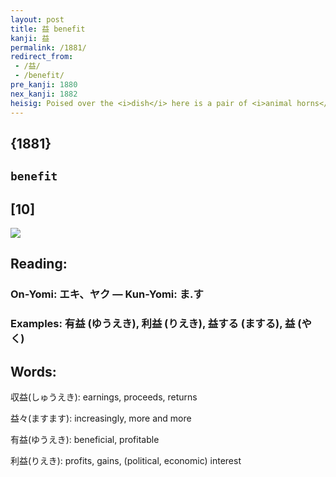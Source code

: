 ```yaml
---
layout: post
title: 益 benefit
kanji: 益
permalink: /1881/
redirect_from:
 - /益/
 - /benefit/
pre_kanji: 1880
nex_kanji: 1882
heisig: Poised over the <i>dish</i> here is a pair of <i>animal horns</i> that are attached to a pair of <i>animal legs</i> by a single horizontal stroke.
---
```


## {1881}

## `benefit`

## [10]

<div class="stroke"><img src="E79B8A.png" /></div>

## Reading:

### On-Yomi: エキ、ヤク &mdash; Kun-Yomi: ま.す

### Examples: 有益 (ゆうえき), 利益 (りえき), 益する (まする), 益 (やく)

## Words:

収益(しゅうえき): earnings, proceeds, returns

益々(ますます): increasingly, more and more

有益(ゆうえき): beneficial, profitable

利益(りえき): profits, gains, (political, economic) interest
